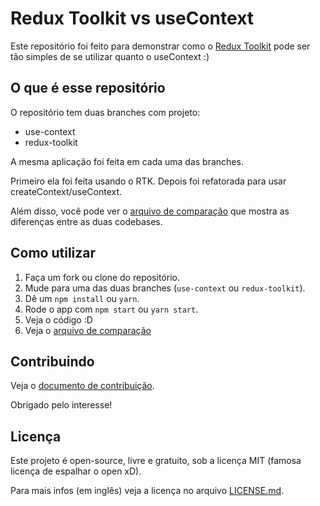 # Redux Toolkit vs useContext

Este repositório foi feito para demonstrar como o [Redux Toolkit](https://redux-toolkit.js.org/) pode ser tão simples de se utilizar quanto o useContext :)

## O que é esse repositório

O repositório tem duas branches com projeto:
  * use-context
  * redux-toolkit

A mesma aplicação foi feita em cada uma das branches.

Primeiro ela foi feita usando o RTK. Depois foi refatorada para usar createContext/useContext.

Além disso, você pode ver o [arquivo de comparação](./comparacao.pdf) que mostra as diferenças entre as duas codebases.

## Como utilizar

1. Faça um fork ou clone do repositório.
2. Mude para uma das duas branches (`use-context` ou `redux-toolkit`).
3. Dê um `npm install` ou `yarn`.
4. Rode o app com `npm start` ou  `yarn start`.
5. Veja o código :D
6. Veja o [arquivo de comparação](./comparacao.pdf)


## Contribuindo

Veja o [documento de contribuição](./CONTRIBUTING.md).

Obrigado pelo interesse!

## Licença

Este projeto é open-source, livre e gratuito, sob a licença MIT (famosa licença de espalhar o open xD).

Para mais infos (em inglês) veja a licença no arquivo [LICENSE.md](./LICENSE.MD).
